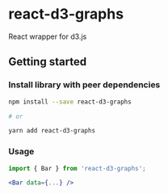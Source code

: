 
# react-d3-graphs

React wrapper for d3.js

## Getting started

### Install library with peer dependencies

```bash
npm install --save react-d3-graphs 

# or

yarn add react-d3-graphs 
```

### Usage

```jsx
import { Bar } from 'react-d3-graphs';

<Bar data={...} />
```
